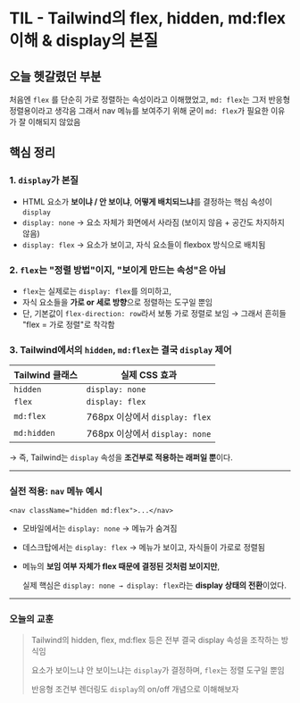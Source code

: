 TIL - Tailwind의 flex, hidden, md:flex 이해 & display의 본질
===

## 오늘 헷갈렸던 부분
처음엔 `flex` 를 단순히 가로 정렬하는 속성이라고 이해했었고, `md: flex`는 그저 반응형 정렬용이라고 생각음
그래서 nav 메뉴를 보여주기 위해 굳이 `md: flex`가 필요한 이유가 잘 이해되지 않았음

## 핵심 정리
### 1. `display`가 본질

- HTML 요소가 **보이냐 / 안 보이냐**, **어떻게 배치되느냐**를 결정하는 핵심 속성이 `display`
- `display: none` → 요소 자체가 화면에서 사라짐 (보이지 않음 + 공간도 차지하지 않음)
- `display: flex` → 요소가 보이고, 자식 요소들이 flexbox 방식으로 배치됨

### 2. `flex`는 "정렬 방법"이지, "보이게 만드는 속성"은 아님

- `flex`는 실제로는 `display: flex`를 의미하고,
- 자식 요소들을 **가로 or 세로 방향**으로 정렬하는 도구일 뿐임
- 단, 기본값이 `flex-direction: row`라서 보통 가로 정렬로 보임 → 그래서 흔히들 "flex = 가로 정렬"로 착각함

### 3. Tailwind에서의 `hidden`, `md:flex`는 결국 `display` 제어

| Tailwind 클래스 | 실제 CSS 효과 |
| --- | --- |
| `hidden` | `display: none` |
| `flex` | `display: flex` |
| `md:flex` | 768px 이상에서 `display: flex` |
| `md:hidden` | 768px 이상에서 `display: none` |

→ 즉, Tailwind는 `display` 속성을 **조건부로 적용하는 래퍼일 뿐**이다.

---

### 실전 적용: `nav` 메뉴 예시

```tsx
<nav className="hidden md:flex">...</nav>
```

- 모바일에서는 `display: none` → 메뉴가 숨겨짐
- 데스크탑에서는 `display: flex` → 메뉴가 보이고, 자식들이 가로로 정렬됨
- 메뉴의 **보임 여부 자체가 flex 때문에 결정된 것처럼 보이지만**,
    
    실제 핵심은 `display: none → display: flex`라는 **display 상태의 전환**이었다.
    

---

### 오늘의 교훈

> Tailwind의 hidden, flex, md:flex 등은 전부 결국 display 속성을 조작하는 방식임
> 
> 
> 요소가 보이느냐 안 보이느냐는 `display`가 결정하며, `flex`는 정렬 도구일 뿐임
> 
> 반응형 조건부 렌더링도 `display`의 on/off 개념으로 이해해보자
>